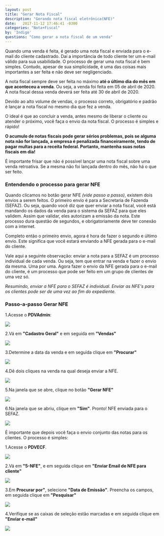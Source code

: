 ```yaml
---
layout: post
title: "Gerar Nota Fiscal"
description: "Gerando nota fiscal eletrônica(NFE)"
date:   2017-11-12 17:46:41 -0300
categories: "Nota+Fiscal"
by: 'Indigo'
questions: "Como gerar a nota fiscal de um venda"
---
```


Quando uma venda é feita, é gerado uma nota fiscal e enviada para o e-mail do cliente cadastrado. Daí a importância de todo cliente ter um e-mail válido para sua usabilidade.
O processo de gerar uma nota fiscal é bem simples. Contudo, apesar de sua simplicidade, é uma das coisas mais importantes a ser feita e não deve ser negligenciado.

A nota fiscal sempre deve ser feita no máximo **até o último dia do mês em que aconteceu a venda**.
Ou seja, a venda foi feita em 05 de abril de 2020. A nota fiscal dessa venda deverá ser feita até 30 de abril de 2020.

Devido ao alto volume de vendas, o processo correto, obrigatório e padrão é lançar a nota fiscal no mesmo dia que fez a venda.

O ideal é que ao concluir a venda, antes mesmo de liberar o cliente ou atender o próximo, você faça o envio da nota fiscal. O processo é simples e rápido!

**O acumulo de notas fiscais pode gerar sérios problemas, pois se alguma nota não for lançada, a empresa é penalizada financeiramente, tendo de pagar multas para a receita federal. Portanto, mantenha suas notas fiscais em dia!**

É importante frisar que não é possível lançar uma nota fiscal sobre uma venda retroativa. Se a mesma não foi lançada dentro do mês, não há o que ser feito.

### Entendendo o processo para gerar NFE


Quando clicamos no botão gerar NFE *(vide passo a passo)*, existem dois envios a serem feitos.
O primeiro envio é para a Secretaria de Fazenda (SEFAZ). Ou seja, quando você diz que quer enviar a nota fiscal, você está mandando os dados da venda para o sistema da SEFAZ para que eles validem.
Assim que validar, eles autorizam a emissão da nota.
Este processo dura questão de segundos, e obrigatoriamente deve ter conexão com a internet.

Completo então o primeiro envio, agora é hora de fazer o segundo e último envio. Este significa que você estará enviando a NFE gerada para o e-mail do cliente.

Vale aqui a seguinte observação: enviar a nota para a SEFAZ é um processo individual de cada venda. Ou seja, tem que entrar na venda e fazer o envio da mesma. Uma por uma. Agora fazer o envio da NFE gerada para o e-mail do cliente, é um processo que pode ser feito em um grupo de clientes de uma vez só.

*Resumindo, enviar a NFE para o SEFAZ é individual. Enviar as NFE's para os clientes pode ser de uma vez ao fim do expediente.*

### Passo-a-passo Gerar NFE


1.Acesse o **PDVAdmin**:

  ![](../../assets/img/notasfiscais/-01/01.png)

2.Vá em **"Cadastro Geral"** e em seguida em **"Vendas"**

  ![](../../assets/img/notasfiscais/-01/02.png)

3.Determine a data da venda e em seguida clique em **"Procurar"**

  ![](../../assets/img/notasfiscais/-01/03.gif)

4.Dê dois cliques na venda na qual deseja enviar a NFE.

  ![](../../assets/img/notasfiscais/-01/05.png)

5.Na janela que se abre, clique no botão **"Gerar NFE"**

  ![](../../assets/img/notasfiscais/-01/06.gif)

6.Na janela que se abriu, clique em **"Sim"**. Pronto! NFE enviada para o SEFAZ.

  ![](../../assets/img/notasfiscais/-01/07.png)

É importante que depois você faça o envio conjunto das notas para os clientes. O processo é simples:

1.Acesse o **PDVECF**.

  ![](../../assets/img/notasfiscais/-01/08.png)

2.Vá em **"5-NFE"**, e em seguida clique em **"Enviar Email de NFE para cliente"**

  ![](../../assets/img/notasfiscais/-01/09.png)

3.Em **Procurar por"**, selecione **"Data de Emissão"**. Preencha os campos, em seguida clique em **"Pesquisar"**

  ![](../../assets/img/notasfiscais/-01/10.gif)

4.Verifique se as caixas de seleção estão marcadas e em seguida clique em **"Enviar e-mail"**

  ![](../../assets/img/notasfiscais/-01/11.gif)
